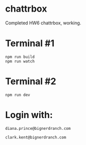 # chattrbox

Completed HW6 chattrbox, working.

# Terminal #1
	npm run build
	npm run watch
	
# Terminal #2
	npm run dev

# Login with:

	diana.prince@bignerdranch.com

	clark.kent@bignerdranch.com
